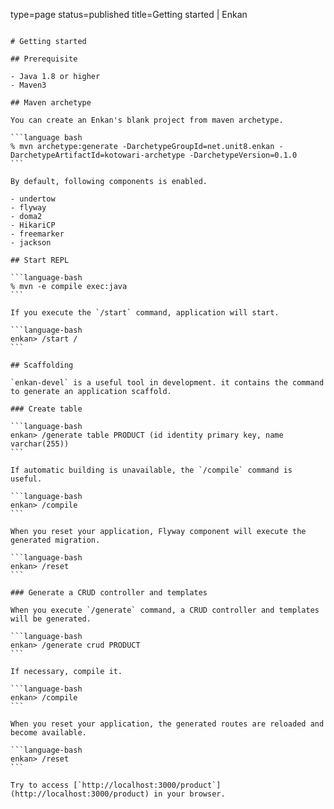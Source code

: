 type=page
status=published
title=Getting started | Enkan
~~~~~~

# Getting started

## Prerequisite

- Java 1.8 or higher
- Maven3

## Maven archetype

You can create an Enkan's blank project from maven archetype.  

```language bash
% mvn archetype:generate -DarchetypeGroupId=net.unit8.enkan -DarchetypeArtifactId=kotowari-archetype -DarchetypeVersion=0.1.0
```

By default, following components is enabled.

- undertow
- flyway
- doma2
- HikariCP
- freemarker
- jackson

## Start REPL

```language-bash
% mvn -e compile exec:java
```

If you execute the `/start` command, application will start.

```language-bash
enkan> /start /
```

## Scaffolding

`enkan-devel` is a useful tool in development. it contains the command to generate an application scaffold.

### Create table

```language-bash
enkan> /generate table PRODUCT (id identity primary key, name varchar(255))
```

If automatic building is unavailable, the `/compile` command is useful. 

```language-bash
enkan> /compile
```

When you reset your application, Flyway component will execute the generated migration. 

```language-bash
enkan> /reset
```

### Generate a CRUD controller and templates 

When you execute `/generate` command, a CRUD controller and templates will be generated.

```language-bash
enkan> /generate crud PRODUCT
```

If necessary, compile it.

```language-bash
enkan> /compile
```

When you reset your application, the generated routes are reloaded and become available. 

```language-bash
enkan> /reset
```

Try to access [`http://localhost:3000/product`](http://localhost:3000/product) in your browser.
